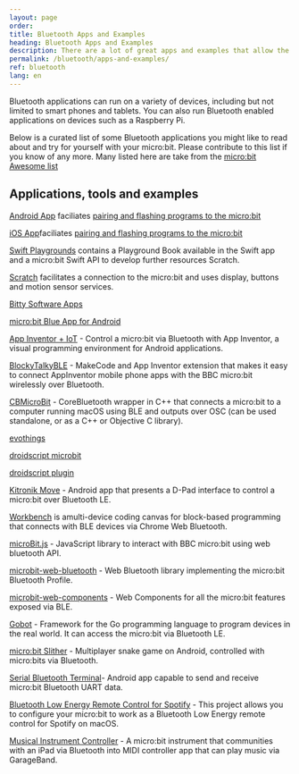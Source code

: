 ```yaml
---
layout: page
order:
title: Bluetooth Apps and Examples
heading: Bluetooth Apps and Examples
description: There are a lot of great apps and examples that allow the micro:bit to talk to a smartphone over BLE
permalink: /bluetooth/apps-and-examples/
ref: bluetooth
lang: en
---
```


Bluetooth applications can run on a variety of devices, including but not limited
to smart phones and tablets. You can also run Bluetooth enabled applications
on devices such as a Raspberry Pi.

Below is a curated list of some Bluetooth applications you might like to read
about and try for yourself with your micro:bit. Please contribute to this list
if you know of any more. Many listed here are take from the [micro:bit Awesome list](https://github.com/carlosperate/awesome-microbit)


## Applications, tools and examples


[Android App](https://play.google.com/store/apps/details?id=com.samsung.microbit) faciliates [pairing and flashing programs to the micro:bit](https://support.microbit.org/en/support/solutions/articles/19000051025-pairing-and-flashing-code-via-bluetooth)

[iOS App](https://apps.apple.com/gb/app/micro-bit/id1092687276)faciliates [pairing and flashing programs to the micro:bit](https://support.microbit.org/en/support/solutions/articles/19000051025-pairing-and-flashing-code-via-bluetooth)

[Swift Playgrounds](https://github.com/microbit-foundation/microbit-swift-playgrounds) contains a Playground Book available in the Swift app and a micro:bit Swift API to develop further resources
Scratch.

[Scratch](https://scratch.mit.edu/microbit) facilitates a connection to the micro:bit and uses display, buttons and motion sensor services.

[Bitty Software Apps](http://www.bittysoftware.com)

[micro:bit Blue App for Android](https://github.com/microbit-foundation/microbit-blue)

[App Inventor + IoT](http://iot.appinventor.mit.edu/#/microbit/microbitintro) - Control a micro:bit via Bluetooth with App Inventor, a visual programming environment for Android applications.

[BlockyTalkyBLE](https://www.playfulcomputation.group/blockytalkyble.html) - MakeCode and App Inventor extension that makes it easy to connect AppInventor mobile phone apps with the BBC micro:bit wirelessly over Bluetooth.

[CBMicroBit](https://github.com/Louismac/CBMicroBit) - CoreBluetooth wrapper in C++ that connects a micro:bit to a computer running macOS using BLE and outputs over OSC (can be used standalone, or as a C++ or Objective C library).

[evothings](https://evothings.com/evothings-and-the-bbc-microbit/)

[droidscript microbit](http://www.microbit-js.org/controlling-microbit-with-droidscript/)

[droidscript plugin](http://www.microbit-js.org/installing-the-microbit-plugin-for-droidscript/)

[Kitronik Move](https://play.google.com/store/apps/details?id=com.kitronik.blemove) - Android app that presents a D-Pad interface to control a micro:bit over Bluetooth LE.

[Workbench](https://edu.workbencheducation.com/partners/microbit) is amulti-device coding canvas for block-based programming that connects with BLE devices via Chrome Web Bluetooth.

[microBit.js](https://github.com/antefact/microBit.js) - JavaScript library to interact with BBC micro:bit using web bluetooth API.

[microbit-web-bluetooth](https://github.com/thegecko/microbit-web-bluetooth) - Web Bluetooth library implementing the micro:bit Bluetooth Profile.

[microbit-web-components](https://github.com/thegecko/microbit-web-components) - Web Components for all the micro:bit features exposed via BLE.

[Gobot](https://gobot.io/documentation/platforms/microbit/) - Framework for the Go programming language to program devices in the real world. It can access the micro:bit via Bluetooth LE.

[micro:bit Slither](https://github.com/novucs/microbit-slither) - Multiplayer snake game on Android, controlled with micro:bits via Bluetooth.

[Serial Bluetooth Terminal](https://play.google.com/store/apps/details?id=de.kai_morich.serial_bluetooth_terminal)- Android app capable to send and receive micro:bit Bluetooth UART data.

[Bluetooth Low Energy Remote Control for Spotify](https://www.hackster.io/josejuansanchez/bluetooth-low-energy-remote-control-for-spotify-3438d1) - This project allows you to configure your micro:bit to work as a Bluetooth Low Energy remote control for Spotify on macOS.

[Musical Instrument Controller](https://phwallen.github.io/microbit-music-controller/) - A micro:bit instrument that communities with an iPad via Bluetooth into MIDI controller app that can play music via GarageBand.